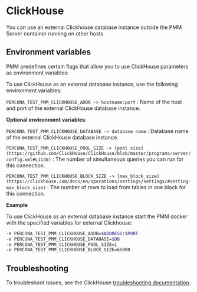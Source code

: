 # ClickHouse


You can use an external Clickhouse database instance outside the PMM Server container running on other hosts.

## Environment variables

PMM predefines certain flags that allow you to use ClickHouse parameters as environment variables:

To use ClickHouse as an external database instance, use the following environment variables: 
 
`PERCONA_TEST_PMM_CLICKHOUSE_ADDR -> hostname:port`
:   Name of the host and port of the external ClickHouse database instance. 

**Optional environment variables**:

`PERCONA_TEST_PMM_CLICKHOUSE_DATABASE -> database name`
:   Database name of the external ClickHouse database instance.

`​​PERCONA_TEST_PMM_CLICKHOUSE_POOL_SIZE -> [pool size](https://github.com/ClickHouse/ClickHouse/blob/master/programs/server/config.xml#L1130)`
:   The number of simultaneous queries  you can run for this connection.

`PERCONA_TEST_PMM_CLICKHOUSE_BLOCK_SIZE -> [max_block_size](https://clickhouse.com/docs/en/operations/settings/settings/#setting-max_block_size)`
:   The number of rows to load from tables in one block for this connection.
 
**Example**

To use ClickHouse as an external database instance start the PMM docker with the specified variables for external Clickhouse:
​​

```sh
-e PERCONA_TEST_PMM_CLICKHOUSE_ADDR=$ADDRESS:$PORT
-e PERCONA_TEST_PMM_CLICKHOUSE_DATABASE=$DB
-e PERCONA_TEST_PMM_CLICKHOUSE_POOL_SIZE=1 
-e PERCONA_TEST_PMM_CLICKHOUSE_BLOCK_SIZE=65000
```

## Troubleshooting

To troubleshoot issues, see the ClickHouse [troubleshooting documentation](https://clickhouse.com/docs/en/operations/troubleshooting/).

